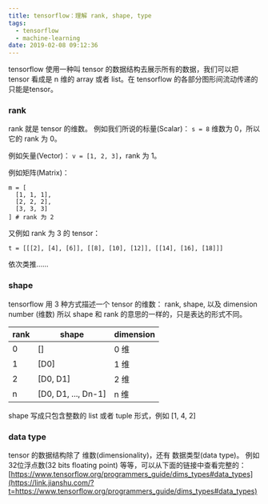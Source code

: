 ```yaml
---
title: tensorflow：理解 rank, shape, type
tags:
  - tensorflow
  - machine-learning
date: 2019-02-08 09:12:36
---
```



tensorflow 使用一种叫 tensor 的数据结构去展示所有的数据，我们可以把 tensor 看成是 n 维的 array 或者 list。在 tensorflow 的各部分图形间流动传递的只能是tensor。

### rank

rank 就是 tensor 的维数。
例如我们所说的标量(Scalar)：
`s = 8` 维数为 0，所以它的 rank 为 0。

例如矢量(Vector)：
`v = [1, 2, 3]`，rank 为 1。

例如矩阵(Matrix)：

```
m = [
  [1, 1, 1],
  [2, 2, 2],
  [3, 3, 3]
] # rank 为 2

```

又例如 rank 为 3 的 tensor：

```
t = [[[2], [4], [6]], [[8], [10], [12]], [[14], [16], [18]]]

```

依次类推……

### shape

tensorflow 用 3 种方式描述一个 tensor 的维数：
rank, shape, 以及 dimension number (维数)
所以 shape 和 rank 的意思的一样的，只是表达的形式不同。

| rank | shape               | dimension |
| ---- | ------------------- | --------- |
| 0    | []                  | 0 维      |
| 1    | [D0]                | 1 维      |
| 2    | [D0, D1]            | 2 维      |
| n    | [D0, D1, ..., Dn-1] | n 维      |

shape 写成只包含整数的 list 或者 tuple 形式，例如 [1, 4, 2]

### data type

tensor 的数据结构除了 维数(dimensionality)，还有 数据类型(data type)。
例如 32位浮点数(32 bits floating point) 等等，可以从下面的链接中查看完整的：
[https://www.tensorflow.org/programmers_guide/dims_types#data_types](https://link.jianshu.com/?t=https://www.tensorflow.org/programmers_guide/dims_types#data_types)